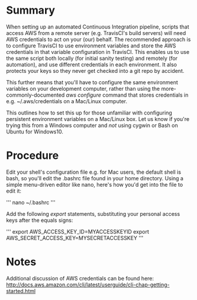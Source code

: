 # Summary
When setting up an automated Continuous Integration pipeline, scripts that access AWS from a remote server (e.g. TravisCI's build servers) will need AWS credentials to act on your (our) behalf.  The recommended approach is to configure TravisCI to use environment variables and store the AWS credentials in that variable configuration in TravisCI.  This enables us to use the same script both locally (for initial sanity testing) and remotely (for automation), and use different credentials in each environment.  It also protects your keys so they never get checked into a git repo by accident.

This further means that you'll have to configure the same environment variables on your development computer, rather than using the more-commonly-documented *aws configure* command that stores credentials in e.g. ~/.aws/credentials on a Mac/Linux computer.

This outlines how to set this up for those unfamiliar with configuring persistent environment variables on a Mac/Linux box.  Let us know if you're trying this from a Windows computer and _not_ using cygwin or Bash on Ubuntu for Windows10.

# Procedure

Edit your shell's configuration file e.g. for Mac users, the default shell is bash, so you'll edit the .bashrc file found in your home directory.  Using a simple menu-driven editor like nano, here's how you'd get into the file to edit it:

'''
nano ~/.bashrc
'''

Add the following *export* statements, substituting your personal access keys after the equals signs:

'''
export AWS_ACCESS_KEY_ID=MYACCESSKEYID
export AWS_SECRET_ACCESS_KEY=MYSECRETACCESSKEY
'''

# Notes
Additional discussion of AWS credentials can be found here:
http://docs.aws.amazon.com/cli/latest/userguide/cli-chap-getting-started.html
